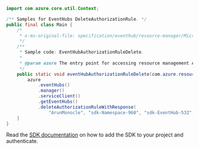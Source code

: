 ```java
import com.azure.core.util.Context;

/** Samples for EventHubs DeleteAuthorizationRule. */
public final class Main {
    /*
     * x-ms-original-file: specification/eventhub/resource-manager/Microsoft.EventHub/stable/2021-11-01/examples/EventHubs/EHEventHubAuthorizationRuleDelete.json
     */
    /**
     * Sample code: EventHubAuthorizationRuleDelete.
     *
     * @param azure The entry point for accessing resource management APIs in Azure.
     */
    public static void eventHubAuthorizationRuleDelete(com.azure.resourcemanager.AzureResourceManager azure) {
        azure
            .eventHubs()
            .manager()
            .serviceClient()
            .getEventHubs()
            .deleteAuthorizationRuleWithResponse(
                "ArunMonocle", "sdk-Namespace-960", "sdk-EventHub-532", "sdk-Authrules-2513", Context.NONE);
    }
}
```

Read the [SDK documentation](https://github.com/Azure/azure-sdk-for-java/blob/azure-resourcemanager_2.15.0/sdk/resourcemanager/azure-resourcemanager/README.md) on how to add the SDK to your project and authenticate.

